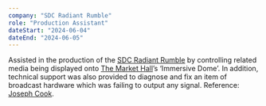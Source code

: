 ```yaml
---
company: "SDC Radiant Rumble"
role: "Production Assistant"
dateStart: "2024-06-04"
dateEnd: "2024-06-05"
---
```


Assisted in the production of the
[SDC Radiant Rumble](https://www.eventbrite.co.uk/e/south-devon-college-radiant-rumble-gaming-tournament-tickets-901323411587)
by controlling related media being displayed onto
[The Market Hall](https://real-immersive.realideas.org/market-hall/)’s
‘Immersive Dome’. In addition, technical support was also provided to diagnose
and fix an item of broadcast hardware which was failing to output any signal.
Reference: [Joseph Cook](mailto:josephcook@southdevon.ac.uk).
